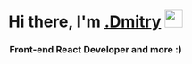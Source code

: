 <h1 align="center">Hi there, I'm <a href="" target="_blank">.Dmitry</a> 
<img src="https://github.com/blackcater/blackcater/raw/main/images/Hi.gif" height="32"/></h1>
<h3 align="center">Front-end React Developer and more :) </h3>
